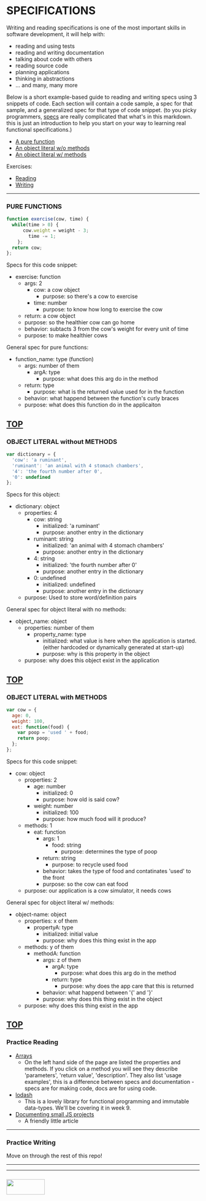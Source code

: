 # SPECIFICATIONS
Writing and reading specifications is one of the most important skills in software development, it will help with:
* reading and using tests
* reading and writing documentation
* talking about code with others
* reading source code
* planning applications
* thinking in abstractions
* ... and many, many more 


Below is a short example-based guide to reading and writing specs using 3 snippets of code. Each section will contain a code sample, a spec for that sample, and a generalized spec for that type of code snippet. (to you picky programmers, [specs](http://searchsoftwarequality.techtarget.com/definition/functional-specification) are really complicated that what's in this markdown.  this is just an introduction to help you start on your way to learning real functional specifications.)
* [A pure function](#pure-functions)
* [An object literal w/o methods](#object-literals-without-methods)
* [An object literal w/ methods](#object-literals-with-methods)


Exercises:
* [Reading](#practice-reading)
* [Writing](#practice-writing)
___
### PURE FUNCTIONS

```javascript
function exercise(cow, time) {
  while(time > 0) {
      cow.weight = weight - 3;
        time -= 1;
    };
  return cow;
};
```
Specs for this code snippet:
* exercise: function
    * args: 2
       * cow: a cow object
          * purpose: so there's a cow to exercise
       * time: number
         * purpose: to know how long to exercise the cow
    * return: a cow object
    * purpose: so the healthier cow can go home
  * behavior: subtacts 3 from the cow's weight for every unit of time
  * purpose: to make healthier cows
 
General spec for pure functions:
* function_name:  type (function)
  * args:  number of them
    * argA:  type
      * purpose:  what does this arg do in the method
  * return:  type
    * purpose:  what is the returned value used for in the function
  * behavior:  what happend between the function's curly braces
  * purpose:  what does this function do in the applicaiton


[TOP](#specifications)
---
### OBJECT LITERAL without METHODS
```javascript
var dictionary = {
  'cow': 'a ruminant',
  'ruminant': 'an animal with 4 stomach chambers',
  '4': 'the fourth number after 0',
  '0': undefined
};
```
Specs for this object:
* dictionary: object
  * properties: 4
    * cow: string
      * initialized: 'a ruminant'
      * purpose: another entry in the dictionary
    * ruminant: string
      * initialized: 'an animal with 4 stomach chambers'
      * purpose: another entry in the dictionary
    * 4: string
      * initialized: 'the fourth number after 0'
      * purpose: another entry in the dictionary
    * 0: undefined
      * initialized: undefined
      * purpose: another entry in the dictionary
  * purpose: Used to store word/definition pairs
  
General spec for object literal with no methods: 
* object_name: object
  * properties: number of them
    * property_name: type 
      * initialized: what value is here when the application is started. (either hardcoded or dynamically generated at start-up)
      * purpose: why is this property in the object
  * purpose: why does this object exist in the application



[TOP](#specifications)
-----------
### OBJECT LITERAL with METHODS
```javascript
var cow = {
  age: 0,
  weight: 100,
  eat: function(food) {
    var poop = 'used ' + food;
    return poop;
  };
};
```
Specs for this code snippet:
* cow: object
  * properties: 2
    * age: number
      * initialized: 0
      * purpose:  how old is said cow?
    * weight: number
      * initialized: 100
      * purpose: how much food will it produce?
  * methods: 1
    * eat: function
      * args: 1
        * food: string
          * purpose: determines the type of poop
      * return: string
        * purpose: to recycle used food
      * behavior: takes the type of food and contatinates 'used' to the front
      * purpose: so the cow can eat food
  * purpose: our application is a cow simulator, it needs cows

General spec for object literal w/ methods:
* object-name:  object
  * properties:  x of them
    * propertyA:  type
      * initialized:  initial value
      * purpose:  why does this thing exist in the app
  * methods:  y of them
    * methodA:  function
      * args:  z of them
        * argA:  type
          * purpose:  what does this arg do in the method
        * return:  type
          * purpose:  why does the app care that this is returned
      * behavior:  what happend between '{' and '}'
      * purpose:  why does this thing exist in the object
  * purpose:  why does this thing exist in the app
 

[TOP](#specifications)
---
### Practice Reading
* [Arrays](https://developer.mozilla.org/en-US/docs/Web/JavaScript/Reference/Global_Objects/Array)  
  * On the left hand side of the page are listed the properties and methods.  If you click on a method you will see they describe 'parameters', 'return value', 'description'.  They also list 'usage examples', this is a difference between specs and documentation - specs are for making code, docs are for using code.
* [lodash](https://lodash.com/docs/)  
  * This is a lovely library for functional programming and immutable data-types.  We'll be covering it in week 9.
* [Documenting small JS projects](https://www.quora.com/What-makes-good-documentation-for-a-small-JavaScript-project)
  * A friendly little article

---

### Practice Writing

Move on through the rest of this repo!
 

___
___
### <a href="http://elewa.education/blog" target="_blank"><img src="https://user-images.githubusercontent.com/18554853/34921062-506450ae-f97d-11e7-875f-6feeb26ad72d.png" width="100" height="40"/></a>



  
